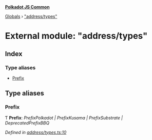 **[Polkadot JS Common](../README.md)**

[Globals](../globals.md) › ["address/types"](_address_types_.md)

# External module: "address/types"

## Index

### Type aliases

* [Prefix](_address_types_.md#prefix)

## Type aliases

###  Prefix

Ƭ **Prefix**: *PrefixPolkadot | PrefixKusama | PrefixSubstrate | DeprecatedPrefixBBQ*

*Defined in [address/types.ts:10](https://github.com/polkadot-js/common/blob/a1c2f03/packages/util-crypto/src/address/types.ts#L10)*